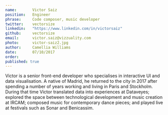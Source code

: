 ```yaml
---
name:       Victor Saiz   
position:   Engineer
phrase:     Code composer, music developer
twitter:    vectorsize
linkedin:   "https://www.linkedin.com/in/victorsaiz"
github:		vectorsize
email:      victor.saiz@vizzuality.com
photo:      victor-saiz2.jpg
author:     Camellia Williams
date:       07/10/2017
order:      
published: true
---
```

Victor is a senior front-end developer who specialises in interactive UI and data visualisation. A native of Madrid, he returned to the city in 2017 after spending a number of years working and living in Paris and Stockholm. During that time Victor translated data into experiences at Dataveyes; explored the space between technological development and music creation at IRCAM; composed music for contemporary dance pieces; and played live at festivals such as Sonar and Benicassim.